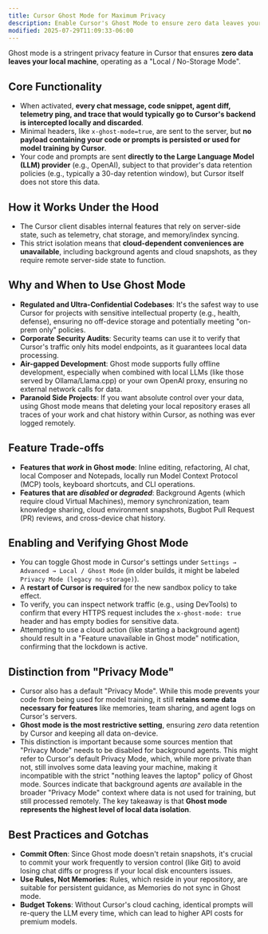 ```yaml
---
title: Cursor Ghost Mode for Maximum Privacy
description: Enable Cursor's Ghost Mode to ensure zero data leaves your machine while using AI coding features.
modified: 2025-07-29T11:09:33-06:00
---
```


Ghost mode is a stringent privacy feature in Cursor that ensures **zero data leaves your local machine**, operating as a "Local / No-Storage Mode".

## Core Functionality

- When activated, **every chat message, code snippet, agent diff, telemetry ping, and trace that would typically go to Cursor's backend is intercepted locally and discarded**.
- Minimal headers, like `x-ghost-mode=true`, are sent to the server, but **no payload containing your code or prompts is persisted or used for model training by Cursor**.
- Your code and prompts are sent **directly to the Large Language Model (LLM) provider** (e.g., OpenAI), subject to that provider's data retention policies (e.g., typically a 30-day retention window), but Cursor itself does not store this data.

## How it Works Under the Hood

- The Cursor client disables internal features that rely on server-side state, such as telemetry, chat storage, and memory/index syncing.
- This strict isolation means that **cloud-dependent conveniences are unavailable**, including background agents and cloud snapshots, as they require remote server-side state to function.

## Why and When to Use Ghost Mode

- **Regulated and Ultra-Confidential Codebases**: It's the safest way to use Cursor for projects with sensitive intellectual property (e.g., health, defense), ensuring no off-device storage and potentially meeting "on-prem only" policies.
- **Corporate Security Audits**: Security teams can use it to verify that Cursor's traffic only hits model endpoints, as it guarantees local data processing.
- **Air-gapped Development**: Ghost mode supports fully offline development, especially when combined with local LLMs (like those served by Ollama/Llama.cpp) or your own OpenAI proxy, ensuring no external network calls for data.
- **Paranoid Side Projects**: If you want absolute control over your data, using Ghost mode means that deleting your local repository erases all traces of your work and chat history within Cursor, as nothing was ever logged remotely.

## Feature Trade-offs

- **Features that _work_ in Ghost mode**: Inline editing, refactoring, AI chat, local Composer and Notepads, locally run Model Context Protocol (MCP) tools, keyboard shortcuts, and CLI operations.
- **Features that are _disabled_ or _degraded_**: Background Agents (which require cloud Virtual Machines), memory synchronization, team knowledge sharing, cloud environment snapshots, Bugbot Pull Request (PR) reviews, and cross-device chat history.

## Enabling and Verifying Ghost Mode

- You can toggle Ghost mode in Cursor's settings under `Settings → Advanced → Local / Ghost Mode` (in older builds, it might be labeled `Privacy Mode (legacy no-storage)`).
- A **restart of Cursor is required** for the new sandbox policy to take effect.
- To verify, you can inspect network traffic (e.g., using DevTools) to confirm that every HTTPS request includes the `x-ghost-mode: true` header and has empty bodies for sensitive data.
- Attempting to use a cloud action (like starting a background agent) should result in a "Feature unavailable in Ghost mode" notification, confirming that the lockdown is active.

## Distinction from "Privacy Mode"

- Cursor also has a default "Privacy Mode". While this mode prevents your code from being used for model training, it still **retains some data necessary for features** like memories, team sharing, and agent logs on Cursor's servers.
- **Ghost mode is the most restrictive setting**, ensuring _zero_ data retention by Cursor and keeping all data on-device.
- This distinction is important because some sources mention that "Privacy Mode" needs to be disabled for background agents. This might refer to Cursor's default Privacy Mode, which, while more private than not, still involves some data leaving your machine, making it incompatible with the strict "nothing leaves the laptop" policy of Ghost mode. Sources indicate that background agents _are_ available in the broader "Privacy Mode" context where data is not used for training, but still processed remotely. The key takeaway is that **Ghost mode represents the highest level of local data isolation**.

## Best Practices and Gotchas

- **Commit Often**: Since Ghost mode doesn't retain snapshots, it's crucial to commit your work frequently to version control (like Git) to avoid losing chat diffs or progress if your local disk encounters issues.
- **Use Rules, Not Memories**: Rules, which reside in your repository, are suitable for persistent guidance, as Memories do not sync in Ghost mode.
- **Budget Tokens**: Without Cursor's cloud caching, identical prompts will re-query the LLM every time, which can lead to higher API costs for premium models.
